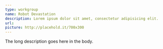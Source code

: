 ```yaml
---
type: workgroup
name: Robot Devastation
description: Lorem ipsum dolor sit amet, consectetur adipisicing elit. Laudantium veniam exercitationem expedita laborum at voluptate. Labore, voluptates totam at aut nemo deserunt rem magni pariatur quos perspiciatis atque eveniet unde.
url: 
picture: http://placehold.it/700x300
---
```


The long description goes here in the body.